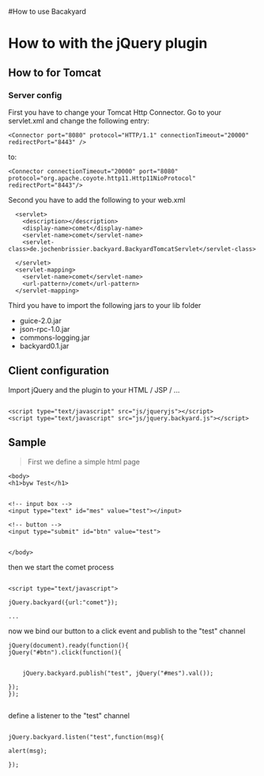 #How to use Bacakyard

# How to with the jQuery plugin #

## How to for Tomcat ##

### Server config ###

First you have to change your Tomcat Http Connector.
Go to your servlet.xml and change the following entry:
```
<Connector port="8080" protocol="HTTP/1.1" connectionTimeout="20000"          redirectPort="8443" />
```
to:
```
<Connector connectionTimeout="20000" port="8080" protocol="org.apache.coyote.http11.Http11NioProtocol" redirectPort="8443"/>
```
Second you have to add the following to your web.xml
```
  <servlet>
    <description></description>
    <display-name>comet</display-name>
    <servlet-name>comet</servlet-name>
    <servlet-class>de.jochenbrissier.backyard.BackyardTomcatServlet</servlet-class>
  
  </servlet>
  <servlet-mapping>
    <servlet-name>comet</servlet-name>
    <url-pattern>/comet</url-pattern>
  </servlet-mapping>
```

Third you have to import the following jars to your lib folder

  * guice-2.0.jar
  * json-rpc-1.0.jar
  * commons-logging.jar
  * backyard0.1.jar


## Client configuration ##
Import jQuery and the plugin to your HTML / JSP / ...

```

<script type="text/javascript" src="js/jqueryjs"></script>
<script type="text/javascript" src="js/jquery.backyard.js"></script>

```


## Sample ##
> First we define a simple html page

```
<body>
<h1>byw Test</h1>


<!-- input box -->
<input type="text" id="mes" value="test"></input>

<!-- button -->
<input type="submit" id="btn" value="test">


</body>

```


then we start the comet process

```

<script type="text/javascript">

jQuery.backyard({url:"comet"});

...

```
now we bind our button to a click event and publish to the "test" channel


```
jQuery(document).ready(function(){
jQuery("#btn").click(function(){


	jQuery.backyard.publish("test", jQuery("#mes").val());
	
});
});


```

define a listener to the "test" channel


```

jQuery.backyard.listen("test",function(msg){

alert(msg);

});

```



